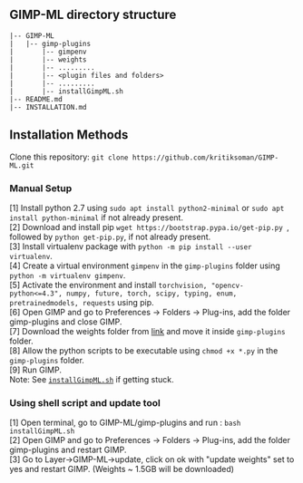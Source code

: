 ## GIMP-ML directory structure

```plaintext
|-- GIMP-ML
|   |-- gimp-plugins
|       |-- gimpenv
|       |-- weights
|       |-- .........
|       |-- <plugin files and folders>
|       |-- .........
|       |-- installGimpML.sh
|-- README.md
|-- INSTALLATION.md
```
## Installation Methods
Clone this repository: ```git clone https://github.com/kritiksoman/GIMP-ML.git``` <br>
### Manual Setup
[1] Install python 2.7 using ```sudo apt install python2-minimal``` or ```sudo apt install python-minimal``` if not already present. <br>
[2] Download and install pip ```wget https://bootstrap.pypa.io/get-pip.py ```, followed by ```python get-pip.py```, if not already present. <br>
[3] Install virtualenv package with ```python -m pip install --user virtualenv```. <br>
[4] Create a virtual environment ```gimpenv``` in the ```gimp-plugins``` folder using ```python -m virtualenv gimpenv```.<br>
[5] Activate the environment and install ```torchvision, "opencv-python<=4.3", numpy, future, torch, scipy, typing, enum, pretrainedmodels, requests``` using pip. <br>
[6] Open GIMP and go to Preferences -> Folders -> Plug-ins, add the folder gimp-plugins and close GIMP. <br>
[7] Download the weights folder from [link](https://drive.google.com/drive/folders/10IiBO4fuMiGQ-spBStnObbk9R-pGp6u8?usp=sharing) and move it inside ```gimp-plugins``` folder. <br>
[8] Allow the python scripts to be executable using ```chmod +x *.py``` in the ```gimp-plugins``` folder.<br>
[9] Run GIMP. <br>
Note: See [```installGimpML.sh```](https://github.com/kritiksoman/GIMP-ML/blob/master/gimp-plugins/installGimpML.sh) if getting stuck.


### Using shell script and update tool
[1] Open terminal, go to GIMP-ML/gimp-plugins and run : ```bash installGimpML.sh```<br>
[2] Open GIMP and go to Preferences -> Folders -> Plug-ins, add the folder gimp-plugins and restart GIMP. <br>
[3] Go to Layer->GIMP-ML->update, click on ok with "update weights" set to yes and restart GIMP. (Weights ~ 1.5GB will be downloaded)<br>

